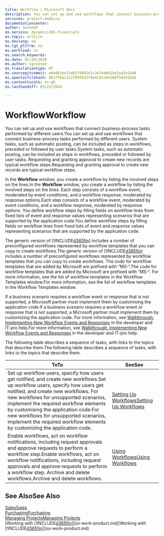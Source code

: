 ```yaml
---
title: Workflow | Microsoft Docs
description: You can set up and use workflows that connect business-process tasks performed by different users. System tasks, such as automatic posting, can be included as steps in workflows, preceded or followed by user tasks. Requesting and granting approval to create new records are typical workflow steps.
services: project-madeira
documentationcenter: 
author: SorenGP
ms.service: dynamics365-financials
ms.topic: article
ms.devlang: na
ms.tgt_pltfrm: na
ms.workload: na
ms.search.keywords: 
ms.date: 02/20/2018
ms.author: sgroespe
ms.translationtype: HT
ms.sourcegitcommit: e6e662ee13db1f9002e1c3e74a0d15e2aa2e2a98
ms.openlocfilehash: 861ff6ac3c2789f83379e4c01c0e1b8f5847d2d6
ms.contentlocale: en-gb
ms.lasthandoff: 03/22/2018

---
```

# <a name="workflow"></a><span data-ttu-id="f3270-105">Workflow</span><span class="sxs-lookup"><span data-stu-id="f3270-105">Workflow</span></span>
<span data-ttu-id="f3270-106">You can set up and use workflows that connect business-process tasks performed by different users.</span><span class="sxs-lookup"><span data-stu-id="f3270-106">You can set up and use workflows that connect business-process tasks performed by different users.</span></span> <span data-ttu-id="f3270-107">System tasks, such as automatic posting, can be included as steps in workflows, preceded or followed by user tasks.</span><span class="sxs-lookup"><span data-stu-id="f3270-107">System tasks, such as automatic posting, can be included as steps in workflows, preceded or followed by user tasks.</span></span> <span data-ttu-id="f3270-108">Requesting and granting approval to create new records are typical workflow steps.</span><span class="sxs-lookup"><span data-stu-id="f3270-108">Requesting and granting approval to create new records are typical workflow steps.</span></span>  

 <span data-ttu-id="f3270-109">In the **Workflow** window, you create a workflow by listing the involved steps on the lines.</span><span class="sxs-lookup"><span data-stu-id="f3270-109">In the **Workflow** window, you create a workflow by listing the involved steps on the lines.</span></span> <span data-ttu-id="f3270-110">Each step consists of a workflow event, moderated by event conditions, and a workflow response, moderated by response options.</span><span class="sxs-lookup"><span data-stu-id="f3270-110">Each step consists of a workflow event, moderated by event conditions, and a workflow response, moderated by response options.</span></span> <span data-ttu-id="f3270-111">You define workflow steps by filling fields on workflow lines from fixed lists of event and response values representing scenarios that are supported by the application code.</span><span class="sxs-lookup"><span data-stu-id="f3270-111">You define workflow steps by filling fields on workflow lines from fixed lists of event and response values representing scenarios that are supported by the application code.</span></span>  

 <span data-ttu-id="f3270-112">The generic version of [!INCLUDE[d365fin](includes/d365fin_md.md)] includes a number of preconfigured workflows represented by workflow templates that you can copy to create workflows.</span><span class="sxs-lookup"><span data-stu-id="f3270-112">The generic version of [!INCLUDE[d365fin](includes/d365fin_md.md)] includes a number of preconfigured workflows represented by workflow templates that you can copy to create workflows.</span></span> <span data-ttu-id="f3270-113">The code for workflow templates that are added by Microsoft are prefixed with “MS-“.</span><span class="sxs-lookup"><span data-stu-id="f3270-113">The code for workflow templates that are added by Microsoft are prefixed with “MS-“.</span></span> <span data-ttu-id="f3270-114">For more information, see the list of workflow templates in the Workflow Templates window.</span><span class="sxs-lookup"><span data-stu-id="f3270-114">For more information, see the list of workflow templates in the Workflow Templates window.</span></span>  

 <span data-ttu-id="f3270-115">If a business scenario requires a workflow event or response that is not supported, a Microsoft partner must implement them by customising the application code.</span><span class="sxs-lookup"><span data-stu-id="f3270-115">If a business scenario requires a workflow event or response that is not supported, a Microsoft partner must implement them by customizing the application code.</span></span> <span data-ttu-id="f3270-116">For more information, see [Walkthrough: Implementing New Workflow Events and Responses](/dynamics-nav/Walkthrough--Implementing-New-Workflow-Events-and-Responses) in the developer and IT-pro help.</span><span class="sxs-lookup"><span data-stu-id="f3270-116">For more information, see [Walkthrough: Implementing New Workflow Events and Responses](/dynamics-nav/Walkthrough--Implementing-New-Workflow-Events-and-Responses) in the developer and IT-pro help.</span></span>  

 <span data-ttu-id="f3270-117">The following table describes a sequence of tasks, with links to the topics that describe them.</span><span class="sxs-lookup"><span data-stu-id="f3270-117">The following table describes a sequence of tasks, with links to the topics that describe them.</span></span>  

|<span data-ttu-id="f3270-118">**To**</span><span class="sxs-lookup"><span data-stu-id="f3270-118">**To**</span></span>|<span data-ttu-id="f3270-119">**See**</span><span class="sxs-lookup"><span data-stu-id="f3270-119">**See**</span></span>|  
|------------|-------------|  
|<span data-ttu-id="f3270-120">Set up workflow users, specify how users get notified, and create new workflows.</span><span class="sxs-lookup"><span data-stu-id="f3270-120">Set up workflow users, specify how users get notified, and create new workflows.</span></span> <span data-ttu-id="f3270-121">For new workflows for unsupported scenarios, implement the required workflow elements by customising the application code.</span><span class="sxs-lookup"><span data-stu-id="f3270-121">For new workflows for unsupported scenarios, implement the required workflow elements by customizing the application code.</span></span>|[<span data-ttu-id="f3270-122">Setting Up Workflows</span><span class="sxs-lookup"><span data-stu-id="f3270-122">Setting Up Workflows</span></span>](across-set-up-workflows.md)|  
|<span data-ttu-id="f3270-123">Enable workflows, act on workflow notifications, including request approvals and approve requests to perform a workflow step.</span><span class="sxs-lookup"><span data-stu-id="f3270-123">Enable workflows, act on workflow notifications, including request approvals and approve requests to perform a workflow step.</span></span> <span data-ttu-id="f3270-124">Archive and delete workflows.</span><span class="sxs-lookup"><span data-stu-id="f3270-124">Archive and delete workflows.</span></span>|[<span data-ttu-id="f3270-125">Using Workflows</span><span class="sxs-lookup"><span data-stu-id="f3270-125">Using Workflows</span></span>](across-use-workflows.md)|  

## <a name="see-also"></a><span data-ttu-id="f3270-126">See Also</span><span class="sxs-lookup"><span data-stu-id="f3270-126">See Also</span></span>  
[<span data-ttu-id="f3270-127">Sales</span><span class="sxs-lookup"><span data-stu-id="f3270-127">Sales</span></span>](sales-manage-sales.md)  
[<span data-ttu-id="f3270-128">Purchasing</span><span class="sxs-lookup"><span data-stu-id="f3270-128">Purchasing</span></span>](purchasing-manage-purchasing.md)  
[<span data-ttu-id="f3270-129">Managing Projects</span><span class="sxs-lookup"><span data-stu-id="f3270-129">Managing Projects</span></span>](projects-manage-projects.md)  
<span data-ttu-id="f3270-130">[Working with [!INCLUDE[d365fin](includes/d365fin_md.md)]](ui-work-product.md)</span><span class="sxs-lookup"><span data-stu-id="f3270-130">[Working with [!INCLUDE[d365fin](includes/d365fin_md.md)]](ui-work-product.md)</span></span>

